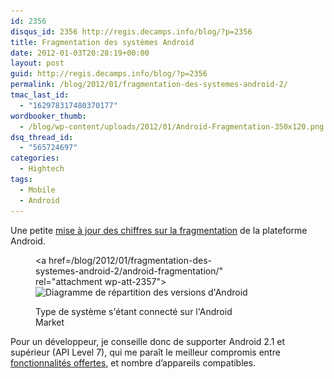 ```yaml
---
id: 2356
disqus_id: 2356 http://regis.decamps.info/blog/?p=2356
title: Fragmentation des systèmes Android
date: 2012-01-03T20:28:19+00:00
layout: post
guid: http://regis.decamps.info/blog/?p=2356
permalink: /blog/2012/01/fragmentation-des-systemes-android-2/
tmac_last_id:
  - "162978317480370177"
wordbooker_thumb:
  - /blog/wp-content/uploads/2012/01/Android-Fragmentation-350x120.png
dsq_thread_id:
  - "565724697"
categories:
  - Hightech
tags:
  - Mobile
  - Android
---
```

Une petite [mise à jour des chiffres sur la fragmentation](http://regis.decamps.info/blog/2011/03/fragmentation-des-systemes-android/ "Derniers chiffres de mars 2011") de la plateforme Android.<figure id="attachment_2357" style="width: 350px" class="wp-caption alignnone">

<a href=/blog/2012/01/fragmentation-des-systemes-android-2/android-fragmentation/" rel="attachment wp-att-2357"><img src="/blog/wp-content/uploads/2012/01/Android-Fragmentation-350x120.png" alt="Diagramme de répartition des versions d&#039;Android" title="Android Fragmentation" width="350" height="120" class="size-medium wp-image-2357" srcset="/blog/wp-content/uploads/2012/01/Android-Fragmentation-350x120.png 350w, /blog/wp-content/uploads/2012/01/Android-Fragmentation.png 1005w" sizes="(max-width: 350px) 100vw, 350px" /></a><figcaption class="wp-caption-text">Type de système s'étant connecté sur l'Android Market</figcaption></figure> 

Pour un développeur, je conseille donc de supporter Android 2.1 et supérieur (API Level 7), qui me paraît le meilleur compromis entre [fonctionnalités offertes](http://developer.android.com/sdk/android-2.0-highlights.html "Android 2.x platform highlights"), et nombre d’appareils compatibles.
